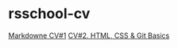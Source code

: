 # rsschool-cv
[Markdowne CV#1](https://Elya88.github.io/rsschool-cv/cv)
[CV#2. HTML, CSS & Git Basics](https://elya88.github.io/rsschool-cv/)
